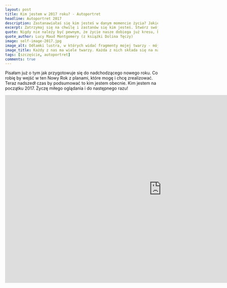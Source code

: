 ```yaml
---
layout: post
title: Kim jestem w 2017 roku? - Autoportret
headline: Autoportret 2017
description: Zastanawiałaś się kim jesteś w danym momencie życia? Jakie są Twoje zadania i plany? Jak siebie widzisz? Ten film pokazuje mój autoportret na rok 2017
excerpt: Zatrzymaj się na chwilę i zastanów się kim jesteś. Stwórz swój niepowtarzalny portret.
quote: Nigdy nie należy być pewnym, że życie nasze dobiega już kresu, bo kiedy nam się nawet zdaje, że los skończył pisać swą historię, to gdy odwracamy stronice księgi naszego życia, widzimy ze zdziwieniem świeżo napisany rozdział.
quote_author: Lucy Maud Montgomery (z książki Dolina Tęczy)
image: self-image-2017.jpg
image_alt: Odłamki lustra, w których widać fragmenty mojej twarzy - mój autoportret
image_title: Każdy z nas ma wiele twarzy. Każda z nich składa się na nasz autoportret.
tags: [szczęście, autoportret]
comments: true
---
```


Pisałam już o tym jak przygotowuje się do nadchodzącego nowego roku. Co robię by wejść w ten Nowy Rok z planami, które mogę i chcę zrealizować. Teraz nadszedł czas by podsumować to kim jestem obecnie. Kim jestem na początku 2017. Życzę miłego oglądania i do następnego razu!

<!--break-->

<iframe width="1030" height="620" src="https://www.youtube.com/embed/Dv-bUBzeTX4" frameborder="0" allowfullscreen></iframe>
